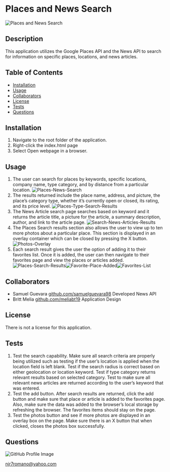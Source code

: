 # Places and News Search 

![Places and News Search](/images/Places-News-Search.png) 

## Description 
This application utilizes the Google Places API and the News API to search for information on specific places, locations, and news articles.  

## Table of Contents 
* [Installation](#installation) 
* [Usage](#usage) 
* [Collaborators](#collaborators) 
* [License](#license) 
* [Tests](#tests) 
* [Questions](#questions) 
 
## Installation 
1.  Navigate to the root folder of the application.  
2.  Right-click the index.html page  
3.  Select Open webpage in a browser.  
 
## Usage 
1.  The user can search for places by keywords, specific locations, company name, type category, and by distance from a particular location. ![Places-News-Search](/images/Places-News-Search.png)  
2.  The results returned include the place name, address, and picture, the place’s category type, whether it’s currently open or closed, its rating, and its price level. ![Places-Type-Search-Results](/images/Places-Type-Search-Results.png) 
3.  The News Article search page searches based on keyword and it returns the article title, a picture for the article, a summary description, author, and link to the article page. ![Search-News-Articles-Results](/images/Search-News-Articles-Results.png) 
4.  The Places Search results section also allows the user to view up to ten more photos about a particular place. This section is displayed in an overlay container which can be closed by pressing the X button. ![Photos-Overlay](/images/Photos-Overlay.png) 
5.  Each search result gives the user the option of adding it to their favorites list. Once it is added, the user can then navigate to their favorites page and view the places or articles added. ![Places-Search-Results](/images/Places-Search-Results.png)![Favorite-Place-Added](/images/Favorite-Place-Added.png)![Favorites-List](/images/Favorites-List.png) 
 

## Collaborators 
* Samuel Guevara [github.com/samuelguevara98](https://github.com/samuelguevara98) Developed News API 
* Britt Melia [github.com/meliabt19](https://github.com/meliabt19) Application Design 
  
## License 
There is not a license for this application. 

## Tests 
1.  Test the search capability. Make sure all search criteria are properly being utilized such as testing if the user’s location is applied when the location field is left blank.  Test if the search radius is correct based on either geolocation or location keyword. Test if type category returns relevant results based on selected category. Test to make sure all relevant news articles are returned according to the user’s keyword that was entered.  
2.  Test the add button. After search results are returned, click the add button and make sure that place or article is added to the favorites page. Also, make sure the data was added to the browser’s local storage by refreshing the browser. The favorites items should stay on the page.  
3.  Test the photos button and see if more photos are displayed in an overlay box on the page. Make sure there is an X button that when clicked, closes the photos box successfully.  
 

## Questions 
![GitHub Profile Image](https://avatars.githubusercontent.com/u/6642173?) 

 njr7romano@yahoo.com